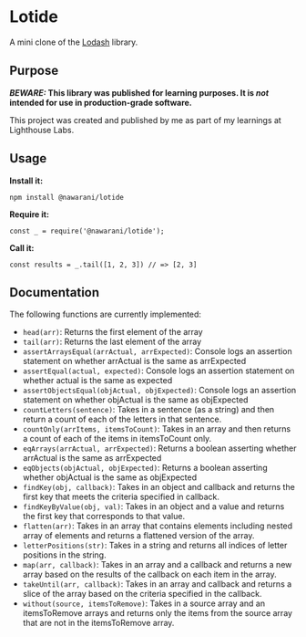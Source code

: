 # Lotide

A mini clone of the [Lodash](https://lodash.com) library.

## Purpose

**_BEWARE:_ This library was published for learning purposes. It is _not_ intended for use in production-grade software.**

This project was created and published by me as part of my learnings at Lighthouse Labs.

## Usage

**Install it:**

`npm install @nawarani/lotide`

**Require it:**

`const _ = require('@nawarani/lotide');`

**Call it:**

`const results = _.tail([1, 2, 3]) // => [2, 3]`

## Documentation

The following functions are currently implemented:

- `head(arr)`: Returns the first element of the array
- `tail(arr)`: Returns the last element of the array
- `assertArraysEqual(arrActual, arrExpected)`: Console logs an assertion statement on whether arrActual is the same as arrExpected
- `assertEqual(actual, expected)`: Console logs an assertion statement on whether actual is the same as expected
- `assertObjectsEqual(objActual, objExpected)`: Console logs an assertion statement on whether objActual is the same as objExpected
- `countLetters(sentence)`: Takes in a sentence (as a string) and then return a count of each of the letters in that sentence.
- `countOnly(arrItems, itemsToCount)`: Takes in an array and then returns a count of each of the items in itemsToCount only.
- `eqArrays(arrActual, arrExpected)`: Returns a boolean asserting whether arrActual is the same as arrExpected
- `eqObjects(objActual, objExpected)`: Returns a boolean asserting whether objActual is the same as objExpected
- `findKey(obj, callback)`: Takes in an object and callback and returns the first key that meets the criteria specified in callback.
- `findKeyByValue(obj, val)`: Takes in an object and a value and returns the first key that corresponds to that value.
- `flatten(arr)`: Takes in an array that contains elements including nested array of elements and returns a flattened version of the array.
- `letterPositions(str)`: Takes in a string and returns all indices of letter positions in the string.
- `map(arr, callback)`: Takes in an array and a callback and returns a new array based on the results of the callback on each item in the array.
- `takeUntil(arr, callback)`: Takes in an array and callback and returns a slice of the array based on the criteria specified in the callback.
- `without(source, itemsToRemove)`: Takes in a source array and an itemsToRemove arrays and returns only the items from the source array that are not in the itemsToRemove array.
